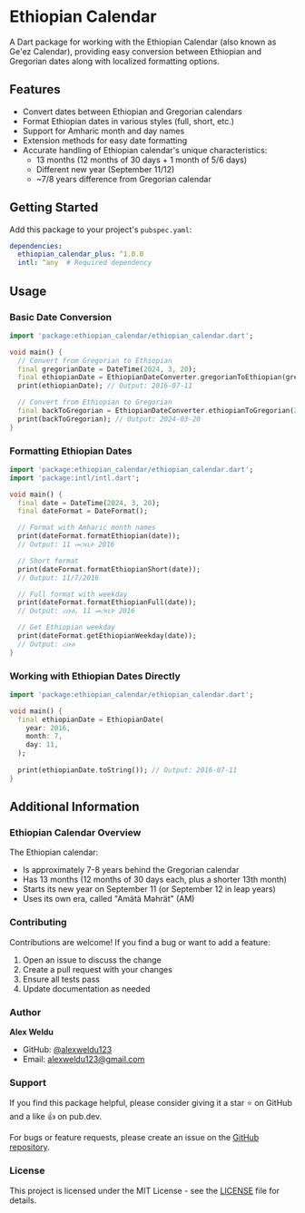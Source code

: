 <!--
This README describes the package. If you publish this package to pub.dev,
this README's contents appear on the landing page for your package.

For information about how to write a good package README, see the guide for
[writing package pages](https://dart.dev/tools/pub/writing-package-pages).

For general information about developing packages, see the Dart guide for
[creating packages](https://dart.dev/guides/libraries/create-packages)
and the Flutter guide for
[developing packages and plugins](https://flutter.dev/to/develop-packages).
-->

# Ethiopian Calendar

A Dart package for working with the Ethiopian Calendar (also known as Ge'ez Calendar), providing easy conversion between Ethiopian and Gregorian dates along with localized formatting options.

## Features

- Convert dates between Ethiopian and Gregorian calendars
- Format Ethiopian dates in various styles (full, short, etc.)
- Support for Amharic month and day names
- Extension methods for easy date formatting
- Accurate handling of Ethiopian calendar's unique characteristics:
  - 13 months (12 months of 30 days + 1 month of 5/6 days)
  - Different new year (September 11/12)
  - ~7/8 years difference from Gregorian calendar

## Getting Started

Add this package to your project's `pubspec.yaml`:

```yaml
dependencies:
  ethiopian_calendar_plus: ^1.0.0
  intl: ^any  # Required dependency
```

## Usage

### Basic Date Conversion

```dart
import 'package:ethiopian_calendar/ethiopian_calendar.dart';

void main() {
  // Convert from Gregorian to Ethiopian
  final gregorianDate = DateTime(2024, 3, 20);
  final ethiopianDate = EthiopianDateConverter.gregorianToEthiopian(gregorianDate);
  print(ethiopianDate); // Output: 2016-07-11

  // Convert from Ethiopian to Gregorian
  final backToGregorian = EthiopianDateConverter.ethiopianToGregorian(2016, 7, 11);
  print(backToGregorian); // Output: 2024-03-20
}
```

### Formatting Ethiopian Dates

```dart
import 'package:ethiopian_calendar/ethiopian_calendar.dart';
import 'package:intl/intl.dart';

void main() {
  final date = DateTime(2024, 3, 20);
  final dateFormat = DateFormat();

  // Format with Amharic month names
  print(dateFormat.formatEthiopian(date)); 
  // Output: 11 መጋቢት 2016

  // Short format
  print(dateFormat.formatEthiopianShort(date)); 
  // Output: 11/7/2016

  // Full format with weekday
  print(dateFormat.formatEthiopianFull(date)); 
  // Output: ረቡዕ, 11 መጋቢት 2016

  // Get Ethiopian weekday
  print(dateFormat.getEthiopianWeekday(date)); 
  // Output: ረቡዕ
}
```

### Working with Ethiopian Dates Directly

```dart
import 'package:ethiopian_calendar/ethiopian_calendar.dart';

void main() {
  final ethiopianDate = EthiopianDate(
    year: 2016,
    month: 7,
    day: 11,
  );
  
  print(ethiopianDate.toString()); // Output: 2016-07-11
}
```

## Additional Information

### Ethiopian Calendar Overview

The Ethiopian calendar:

- Is approximately 7-8 years behind the Gregorian calendar
- Has 13 months (12 months of 30 days each, plus a shorter 13th month)
- Starts its new year on September 11 (or September 12 in leap years)
- Uses its own era, called "Amätä Məhrät" (AM)

### Contributing

Contributions are welcome! If you find a bug or want to add a feature:

1. Open an issue to discuss the change
2. Create a pull request with your changes
3. Ensure all tests pass
4. Update documentation as needed

### Author

**Alex Weldu**

- GitHub: [@alexweldu123](https://github.com/alexweldu123)
- Email: <alexweldu123@gmail.com>

### Support

If you find this package helpful, please consider giving it a star ⭐ on GitHub and a like 👍 on pub.dev.

For bugs or feature requests, please create an issue on the [GitHub repository](https://github.com/alexweldu/ethiopian_calendar/issues).

### License

This project is licensed under the MIT License - see the [LICENSE](LICENSE) file for details.
